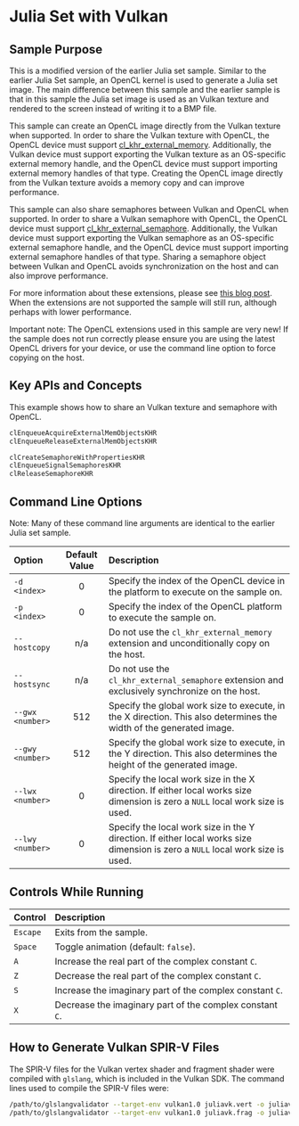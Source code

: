 # Julia Set with Vulkan

## Sample Purpose

This is a modified version of the earlier Julia set sample.
Similar to the earlier Julia Set sample, an OpenCL kernel is used to generate a Julia set image.
The main difference between this sample and the earlier sample is that in this sample the Julia set image is used as an Vulkan texture and rendered to the screen instead of writing it to a BMP file.

This sample can create an OpenCL image directly from the Vulkan texture when supported.
In order to share the Vulkan texture with OpenCL, the OpenCL device must support [cl_khr_external_memory](https://registry.khronos.org/OpenCL/specs/3.0-unified/html/OpenCL_Ext.html#cl_khr_external_memory).
Additionally, the Vulkan device must support exporting the Vulkan texture as an OS-specific external memory handle, and the OpenCL device must support importing external memory handles of that type.
Creating the OpenCL image directly from the Vulkan texture avoids a memory copy and can improve performance.

This sample can also share semaphores between Vulkan and OpenCL when supported.
In order to share a Vulkan semaphore with OpenCL, the OpenCL device must support [cl_khr_external_semaphore](https://registry.khronos.org/OpenCL/specs/3.0-unified/html/OpenCL_Ext.html#cl_khr_external_semaphore).
Additionally, the Vulkan device must support exporting the Vulkan semaphore as an OS-specific external semaphore handle, and the OpenCL device must support importing external semaphore handles of that type.
Sharing a semaphore object between Vulkan and OpenCL avoids synchronization on the host and can also improve performance.

For more information about these extensions, please see [this blog post](https://www.khronos.org/blog/khronos-releases-opencl-3.0-extensions-for-neural-network-inferencing-and-opencl-vulkan-interop).
When the extensions are not supported the sample will still run, although perhaps with lower performance.

Important note: The OpenCL extensions used in this sample are very new!
If the sample does not run correctly please ensure you are using the latest OpenCL drivers for your device, or use the command line option to force copying on the host.

## Key APIs and Concepts

This example shows how to share an Vulkan texture and semaphore with OpenCL.

```c
clEnqueueAcquireExternalMemObjectsKHR
clEnqueueReleaseExternalMemObjectsKHR

clCreateSemaphoreWithPropertiesKHR
clEnqueueSignalSemaphoresKHR
clReleaseSemaphoreKHR
```

## Command Line Options

Note: Many of these command line arguments are identical to the earlier Julia set sample.

| Option | Default Value | Description |
|:--|:-:|:--|
| `-d <index>` | 0 | Specify the index of the OpenCL device in the platform to execute on the sample on.
| `-p <index>` | 0 | Specify the index of the OpenCL platform to execute the sample on.
| `--hostcopy` | n/a | Do not use the `cl_khr_external_memory` extension and unconditionally copy on the host.
| `--hostsync` | n/a | Do not use the `cl_khr_external_semaphore` extension and exclusively synchronize on the host.
| `--gwx <number>` | 512 | Specify the global work size to execute, in the X direction.  This also determines the width of the generated image.
| `--gwy <number>` | 512 | Specify the global work size to execute, in the Y direction.  This also determines the height of the generated image.
| `--lwx <number>` | 0 | Specify the local work size in the X direction.  If either local works size dimension is zero a `NULL` local work size is used.
| `--lwy <number>` | 0 | Specify the local work size in the Y direction.  If either local works size dimension is zero a `NULL` local work size is used.

## Controls While Running

| Control | Description |
|:--|:--|
| `Escape` | Exits from the sample.
| `Space` | Toggle animation (default: `false`).
| `A` | Increase the real part of the complex constant `C`.
| `Z` | Decrease the real part of the complex constant `C`.
| `S` | Increase the imaginary part of the complex constant `C`.
| `X` | Decrease the imaginary part of the complex constant `C`.

## How to Generate Vulkan SPIR-V Files

The SPIR-V files for the Vulkan vertex shader and fragment shader were compiled with `glslang`, which is included in the Vulkan SDK.
The command lines used to compile the SPIR-V files were:

```sh
/path/to/glslangvalidator --target-env vulkan1.0 juliavk.vert -o juliavk.vert.spv
/path/to/glslangvalidator --target-env vulkan1.0 juliavk.frag -o juliavk.frag.spv
```

